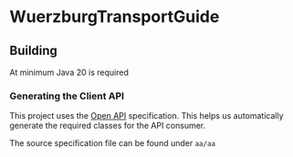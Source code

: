 # WuerzburgTransportGuide

## Building

At minimum Java 20 is required

### Generating the Client API

This project uses the [Open API](https://www.openapis.org/what-is-openapi) specification.
This helps us automatically generate the required classes for the API consumer.

The source specification file can be found under ``aa/aa``

```shell

```
